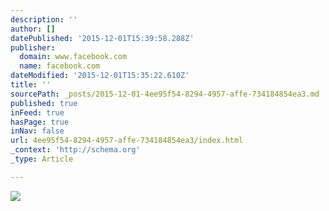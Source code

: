 ```yaml
---
description: ''
author: []
datePublished: '2015-12-01T15:39:58.288Z'
publisher:
  domain: www.facebook.com
  name: facebook.com
dateModified: '2015-12-01T15:35:22.610Z'
title: ''
sourcePath: _posts/2015-12-01-4ee95f54-8294-4957-affe-734184854ea3.md
published: true
inFeed: true
hasPage: true
inNav: false
url: 4ee95f54-8294-4957-affe-734184854ea3/index.html
_context: 'http://schema.org'
_type: Article

---
```

![](https://scontent-frt3-1.xx.fbcdn.net/hphotos-xfp1/t31.0-8/415600_876032991059_1688900111_o.jpg)